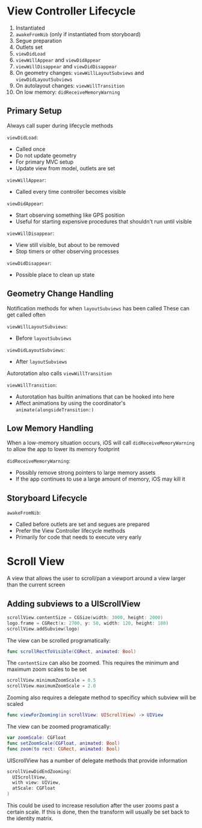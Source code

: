 # View Controller Lifecycle

  1. Instantiated
  2. `awakeFromNib` (only if instantiated from storyboard)
  3. Segue preparation
  4. Outlets set
  5. `viewDidLoad`
  6. `viewWillAppear` and `viewDidAppear`
  7. `viewWillDisappear` and `viewDidDisappear`
  8. On geometry changes: `viewWillLayoutSubviews` and `viewDidLayoutSubviews`
  9. On autolayout changes: `viewWillTransition`
  10. On low memory: `didReceiveMemoryWarning`

## Primary Setup

Always call super during lifecycle methods

`viewDidLoad`:
  - Called once
  - Do not update geometry
  - For primary MVC setup
  - Update view from model, outlets are set

`viewWillAppear`:
  - Called every time controller becomes visible

`viewDidAppear`:
  - Start observing something like GPS position
  - Useful for starting expensive procedures that shouldn't run until visible

`viewWillDisappear`:
  - View still visible, but about to be removed
  - Stop timers or other observing processes 

`viewDidDisappear`:
  - Possible place to clean up state

## Geometry Change Handling

Notification methods for when `layoutSubviews` has been called
These can get called often

`viewWillLayoutSubviews`:
  - Before `layoutSubviews`

`viewDidLayoutSubviews`:
  - After `layoutSubviews`

Autorotation also calls `viewWillTransition` 

`viewWillTransition`:
  - Autorotation has builtin animations that can be hooked into here 
  - Affect animations by using the coordinator's `animate(alongsideTransition:)`

## Low Memory Handling

When a low-memory situation occurs, iOS will call `didReceiveMemoryWarning` to
allow the app to lower its memory footprint

`didReceiveMemoryWarning`:
  - Possibly remove strong pointers to large memory assets
  - If the app continues to use a large amount of memory, iOS may kill it

## Storyboard Lifecycle

`awakeFromNib`:
  - Called before outlets are set and segues are prepared
  - Prefer the View Controller lifecycle methods
  - Primarily for code that needs to execute very early

# Scroll View

A view that allows the user to scroll/pan a viewport around a view larger than
the current screen

## Adding subviews to a UIScrollView

```swift
scrollView.contentSize = CGSize(width: 3000, height: 2000)
logo.frame = CGRect(x: 2700, y: 50, width: 120, height: 180)
scrollView.addSubview(logo)
```
  
The view can be scrolled programatically:

```swift
func scrollRectToVisible(CGRect, animated: Bool)
```

The `contentSize` can also be zoomed. This requires the minimum and maximum zoom
scales to be set

```swift
scrollView.minimumZoomScale = 0.5
scrollView.maximumZoomScale = 2.0
```

Zooming also requires a delegate method to specificy which subview will be 
scaled

```swift
func viewForZooming(in scrollView: UIScrollView) -> UIView
```

The view can be zoomed programatically:

```swift
var zoomScale: CGFloat
func setZoomScale(CGFloat, animated: Bool)
func zoom(to rect: CGRect, animated: Bool)
```

UIScrollView has a number of delegate methods that provide information

```swift
scrollViewDidEndZooming(
  UIScrollView,
  with view: UIView,
  atScale: CGFloat
)
```

This could be used to increase resolution after the user zooms past a certain
scale. If this is done, then the transform will usually be set back to the 
identity matrix.




